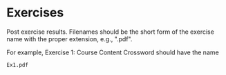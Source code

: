 # Exercises

Post exercise results. Filenames should be the short form of the exercise
name with the proper extension, e.g., ".pdf".

For example, Exercise 1: Course Content Crossword should have the name

```console
Ex1.pdf
```
